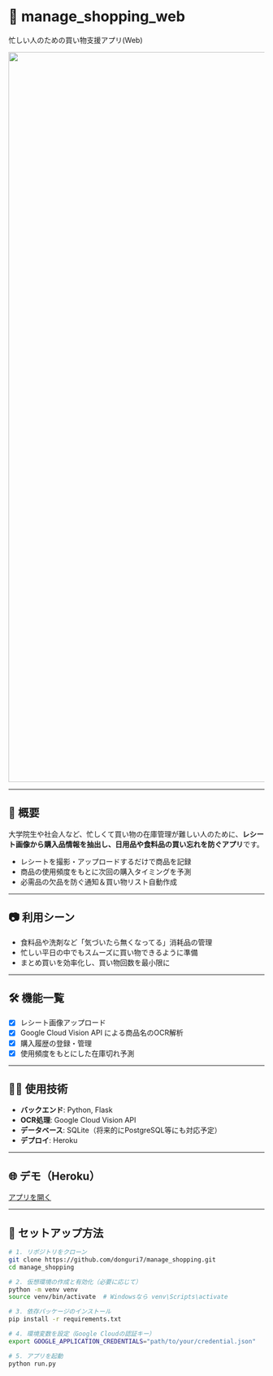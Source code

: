 # 🛒 manage_shopping_web

忙しい人のための買い物支援アプリ(Web)

<p align="center">
  <img width="1438" alt="Image" src="https://github.com/user-attachments/assets/40f07e1d-1db7-444e-8f49-c9120c5b2fdb" />
</p>

---

## 📌 概要

大学院生や社会人など、忙しくて買い物の在庫管理が難しい人のために、**レシート画像から購入品情報を抽出し、日用品や食料品の買い忘れを防ぐアプリ**です。

- レシートを撮影・アップロードするだけで商品を記録
- 商品の使用頻度をもとに次回の購入タイミングを予測
- 必需品の欠品を防ぐ通知＆買い物リスト自動作成

---

## 📷 利用シーン

- 食料品や洗剤など「気づいたら無くなってる」消耗品の管理
- 忙しい平日の中でもスムーズに買い物できるように準備
- まとめ買いを効率化し、買い物回数を最小限に

---

## 🛠️ 機能一覧

- [x] レシート画像アップロード
- [x] Google Cloud Vision API による商品名のOCR解析
- [x] 購入履歴の登録・管理
- [x] 使用頻度をもとにした在庫切れ予測

---

## 🧑‍💻 使用技術

- **バックエンド**: Python, Flask
- **OCR処理**: Google Cloud Vision API
- **データベース**: SQLite（将来的にPostgreSQL等にも対応予定）
- **デプロイ**: Heroku

---

## 🌐 デモ（Heroku）

[アプリを開く](https://mani-shop-web-14e12abc7a0a.herokuapp.com/)

---

## 🚀 セットアップ方法

```bash
# 1. リポジトリをクローン
git clone https://github.com/donguri7/manage_shopping.git
cd manage_shopping

# 2. 仮想環境の作成と有効化（必要に応じて）
python -m venv venv
source venv/bin/activate  # Windowsなら venv\Scripts\activate

# 3. 依存パッケージのインストール
pip install -r requirements.txt

# 4. 環境変数を設定（Google Cloudの認証キー）
export GOOGLE_APPLICATION_CREDENTIALS="path/to/your/credential.json"

# 5. アプリを起動
python run.py
